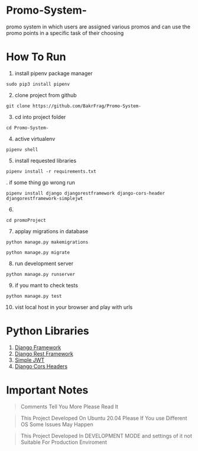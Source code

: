 # Promo-System-
promo system in which users are assigned various promos and can use the promo points in a specific task of their choosing

# How To Run 
1. install pipenv package manager 
```
sudo pip3 install pipenv
```
2. clone project from github
```
git clone https://github.com/BakrFrag/Promo-System-
```
3. cd into project folder
```
cd Promo-System-
``` 
4. active virtualenv
```
pipenv shell 
```

5. install requested libraries
```
pipenv install -r requirements.txt
```
. if some thing go wrong run 
```
pipenv install django djangorestframework django-cors-header djangorestframework-simplejwt
```
6.
``` 
cd promoProject
```
7. applay migrations in database 
```
python manage.py makemigrations
```
```
python manage.py migrate
```
8. run development server
```
python manage.py runserver
```
9. if you mant to check tests
```
python manage.py test
```

10. vist local host in your browser 
and play with urls 

# Python Libraries

1. [Django Framework](https://www.djangoproject.com/)
2. [Django Rest Framework](https://www.django-rest-framework.org/)
3. [Simple JWT ](https://django-rest-framework-simplejwt.readthedocs.io/en/latest/)
4. [Django Cors Headers](https://pypi.org/project/django-cors-headers/)


# Important Notes

> Comments Tell You More Please Read It 

> This Project Developed On Ubuntu 20.04 Please If You use Different OS Some Issues May Happen

> This Project Developed In DEVELOPMENT MODE and settings of it not Suitable For Production Enviroment


